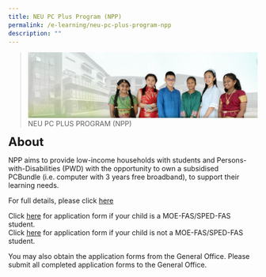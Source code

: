 ```yaml
---
title: NEU PC Plus Program (NPP)
permalink: /e-learning/neu-pc-plus-program-npp
description: ""
---
```

>![](/images/About%20Us/banner2-with%20bg.jpg)
>NEU PC PLUS PROGRAM (NPP)

**<font size=5>About</font>**

NPP aims to provide low-income households with students and Persons-with-Disabilities (PWD) with the opportunity to own a subsidised PCBundle (i.e. computer with 3 years free broadband), to support their learning needs.

For full details, please click [here](https://www.imda.gov.sg/neupc)

Click [here](/files/Application%20Form%20for%20MOE%20SPED%20FAS.pdf) for application form if your child is a MOE-FAS/SPED-FAS student.  
Click [here](/files/PC%20Bundle.pdf) for application form if your child is not a MOE-FAS/SPED-FAS student.  
  
You may also obtain the application forms from the General Office. Please submit all completed application forms to the General Office.